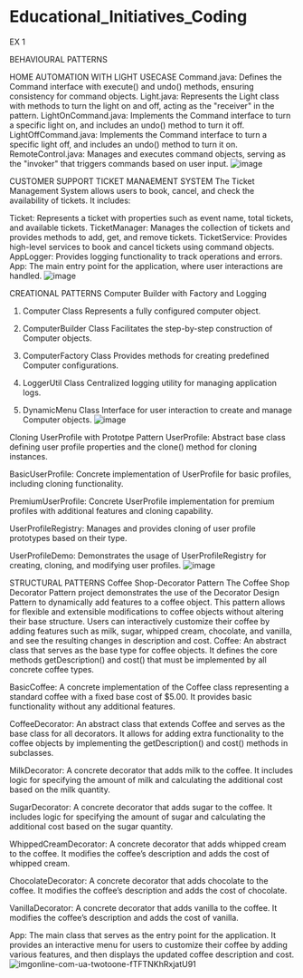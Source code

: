 # Educational_Initiatives_Coding

EX 1

BEHAVIOURAL PATTERNS

HOME AUTOMATION WITH LIGHT USECASE
Command.java: Defines the Command interface with execute() and undo() methods, ensuring consistency for command objects.
Light.java: Represents the Light class with methods to turn the light on and off, acting as the "receiver" in the pattern.
LightOnCommand.java: Implements the Command interface to turn a specific light on, and includes an undo() method to turn it off.
LightOffCommand.java: Implements the Command interface to turn a specific light off, and includes an undo() method to turn it on.
RemoteControl.java: Manages and executes command objects, serving as the "invoker" that triggers commands based on user input.
![image](https://github.com/user-attachments/assets/e1e8d3c2-02d8-444c-b893-e5b058536e5c)


CUSTOMER SUPPORT TICKET MANAEMENT SYSTEM
The Ticket Management System allows users to book, cancel, and check the availability of tickets. It includes:

Ticket: Represents a ticket with properties such as event name, total tickets, and available tickets.
TicketManager: Manages the collection of tickets and provides methods to add, get, and remove tickets.
TicketService: Provides high-level services to book and cancel tickets using command objects.
AppLogger: Provides logging functionality to track operations and errors.
App: The main entry point for the application, where user interactions are handled.
![image](https://github.com/user-attachments/assets/8ad28e95-c1a7-452c-af2e-c7bfa53565ac)

CREATIONAL PATTERNS
 Computer Builder with Factory and Logging
 1. Computer Class
Represents a fully configured computer object.

2. ComputerBuilder Class
 Facilitates the step-by-step construction of Computer objects.

3. ComputerFactory Class
 Provides methods for creating predefined Computer configurations.

4. LoggerUtil Class
Centralized logging utility for managing application logs.

5. DynamicMenu Class
 Interface for user interaction to create and manage Computer objects.
![image](https://github.com/user-attachments/assets/e5bd828c-2832-4d0a-815f-c141cfda4e1d)

Cloning UserProfile with Prototpe Pattern
UserProfile: Abstract base class defining user profile properties and the clone() method for cloning instances.

BasicUserProfile: Concrete implementation of UserProfile for basic profiles, including cloning functionality.

PremiumUserProfile: Concrete UserProfile implementation for premium profiles with additional features and cloning capability.

UserProfileRegistry: Manages and provides cloning of user profile prototypes based on their type.

UserProfileDemo: Demonstrates the usage of UserProfileRegistry for creating, cloning, and modifying user profiles.
![image](https://github.com/user-attachments/assets/0a6bb936-3f30-4caa-93a5-fade09136654)


STRUCTURAL PATTERNS
Coffee Shop-Decorator Pattern 
The Coffee Shop Decorator Pattern project demonstrates the use of the Decorator Design Pattern to dynamically add features to a coffee object. This pattern allows for flexible and extensible modifications to coffee objects without altering their base structure. Users can interactively customize their coffee by adding features such as milk, sugar, whipped cream, chocolate, and vanilla, and see the resulting changes in description and cost.
Coffee: An abstract class that serves as the base type for coffee objects. It defines the core methods getDescription() and cost() that must be implemented by all concrete coffee types.

BasicCoffee: A concrete implementation of the Coffee class representing a standard coffee with a fixed base cost of $5.00. It provides basic functionality without any additional features.

CoffeeDecorator: An abstract class that extends Coffee and serves as the base class for all decorators. It allows for adding extra functionality to the coffee objects by implementing the getDescription() and cost() methods in subclasses.

MilkDecorator: A concrete decorator that adds milk to the coffee. It includes logic for specifying the amount of milk and calculating the additional cost based on the milk quantity.

SugarDecorator: A concrete decorator that adds sugar to the coffee. It includes logic for specifying the amount of sugar and calculating the additional cost based on the sugar quantity.

WhippedCreamDecorator: A concrete decorator that adds whipped cream to the coffee. It modifies the coffee’s description and adds the cost of whipped cream.

ChocolateDecorator: A concrete decorator that adds chocolate to the coffee. It modifies the coffee’s description and adds the cost of chocolate.

VanillaDecorator: A concrete decorator that adds vanilla to the coffee. It modifies the coffee’s description and adds the cost of vanilla.

App: The main class that serves as the entry point for the application. It provides an interactive menu for users to customize their coffee by adding various features, and then displays the updated coffee description and cost.
![imgonline-com-ua-twotoone-fTFTNKhRxjatU91](https://github.com/user-attachments/assets/ea49260e-25db-4bcc-ae3e-340175f16d91)



















